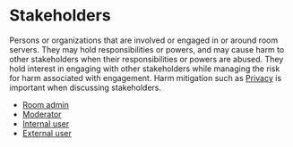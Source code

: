 # Stakeholders

Persons or organizations that are involved or engaged in or around room servers. They may hold responsibilities or powers, and may cause harm to other stakeholders when their responsibilities or powers are abused. They hold interest in engaging with other stakeholders while managing the risk for harm associated with engagement. Harm mitigation such as [Privacy](../Privacy/Readme.md) is important when discussing stakeholders.

- [Room admin](Room%20admin.md)
- [Moderator](Moderator.md)
- [Internal user](Internal%20user.md)
- [External user](External%20user.md)
